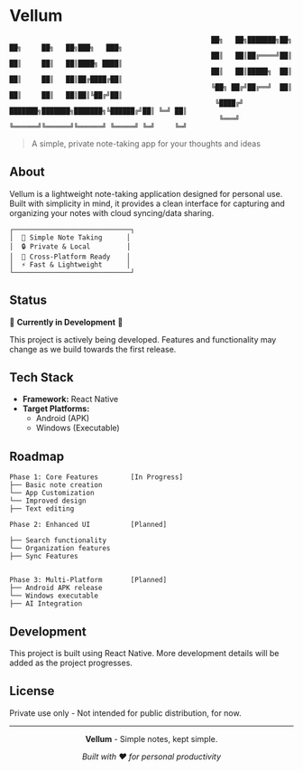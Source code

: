# Vellum

```
                                                  ██╗   ██╗███████╗██╗     ██╗     ██╗   ██╗███╗   ███╗
                                                  ██║   ██║██╔════╝██║     ██║     ██║   ██║████╗ ████║
                                                  ██║   ██║█████╗  ██║     ██║     ██║   ██║██╔████╔██║
                                                  ╚██╗ ██╔╝██╔══╝  ██║     ██║     ██║   ██║██║╚██╔╝██║
                                                   ╚████╔╝ ███████╗███████╗███████╗╚██████╔╝██║ ╚═╝ ██║
                                                    ╚═══╝  ╚══════╝╚══════╝╚══════╝ ╚═════╝ ╚═╝     ╚═╝
```

> A simple, private note-taking app for your thoughts and ideas

## About

Vellum is a lightweight note-taking application designed for personal use. Built with simplicity in mind, it provides a clean interface for capturing and organizing your notes with cloud syncing/data sharing.

```
┌─────────────────────────────┐
│  📝 Simple Note Taking      │
│  🔒 Private & Local         │
│  📱 Cross-Platform Ready    │
│  ⚡ Fast & Lightweight      │
└─────────────────────────────┘
```

## Status

🚧 **Currently in Development** 🚧

This project is actively being developed. Features and functionality may change as we build towards the first release.

## Tech Stack

- **Framework:** React Native
- **Target Platforms:** 
  - Android (APK)
  - Windows (Executable)

## Roadmap

```
Phase 1: Core Features        [In Progress]
├── Basic note creation
└── App Customization
└── Improved design
├── Text editing

Phase 2: Enhanced UI          [Planned]

├── Search functionality
└── Organization features
├── Sync Features


Phase 3: Multi-Platform       [Planned]
├── Android APK release
└── Windows executable
├── AI Integration
```

## Development

This project is built using React Native. More development details will be added as the project progresses.

## License

Private use only - Not intended for public distribution, for now.

---

<div align="center">

**Vellum** - Simple notes, kept simple.

*Built with ❤️ for personal productivity*

</div>
